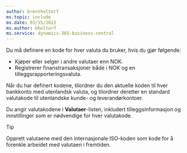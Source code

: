 ```yaml
---
author: brentholtorf
ms.topic: include
ms.date: 03/15/2022
ms.author: bholtorf
ms.service: dynamics-365-business-central
---
```

Du må definere en kode for hver valuta du bruker, hvis du gjør følgende:

- Kjøper eller selger i andre valutaer enn NOK.  
- Registrerer finanstransaksjoner både i NOK og en tilleggsrapporteringsvaluta.  

Når du har definert kodene, tilordner du den aktuelle koden til hver bankkonto med utenlandsk valuta, og tilordner deretter en standard valutakode til utenlandske kunde- og leverandørkontoer.

Du angir valutakodene i **Valutaer**-listen, inkludert tilleggsinformasjon og innstillinger som er nødvendige for hver valutakode.

> [!TIP]
> Opprett valutaene med den internasjonale ISO-koden som kode for å forenkle arbeidet med valutaen i fremtiden.
